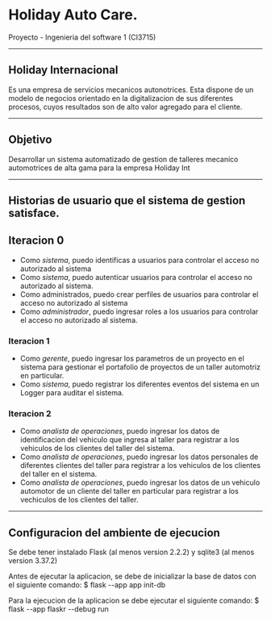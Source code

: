 # Holiday Auto Care.
Proyecto - Ingenieria del software 1 (CI3715)

***

## Holiday Internacional
Es una empresa de servicios mecanicos autonotrices. Esta dispone de un
modelo de negocios orientado en la digitalizacion de sus diferentes procesos, cuyos resultados 
son de alto valor agregado para el cliente.

***

## Objetivo
Desarrollar un sistema automatizado de gestion de talleres mecanico automotrices de alta gama
para la empresa Holiday Int

***

## Historias de usuario que el sistema de gestion satisface. 

## Iteracion 0
- Como *sistema*, puedo identificas a usuarios para controlar el acceso no autorizado al sistema
- Como *sistema*, puedo autenticar usuarios para controlar el acceso no autorizado al sistema.
- Como administrados, puedo crear perfiles de usuarios para controlar el acceso no autorizado al sistema
- Como *administrador*, puedo ingresar roles a los usuarios para controlar el acceso no autorizado al sistema.

### Iteracion 1
- Como *gerente*, puedo ingresar los parametros de un proyecto en el sistema para gestionar el portafolio de proyectos de un taller automotriz en particular.
- Como *sistema*, puedo registrar los diferentes eventos del sistema en un Logger para auditar el sistema.

### Iteracion 2
- Como *analista de operaciones*, puedo ingresar los datos de identificacion del vehiculo que ingresa al taller para registrar a los vehiculos de los clientes del taller del sistema.
- Como *analista de operaciones*, puedo ingresar los datos personales de diferentes clientes del taller para registrar a los vehiculos de los clientes del taller en el sistema.
- Como *analista de operaciones*, puedo ingresar los datos de un vehiculo automotor de un cliente del taller en particular para registrar a los vechiculos de los clientes del taller.

***

## Configuracion del ambiente de ejecucion
Se debe tener instalado Flask (al menos version 2.2.2) y sqlite3 (al menos version 3.37.2)

Antes de ejecutar la aplicacion, se debe de inicializar la base de datos con el siguiente comando:
    $ flask --app app init-db

Para la ejecucion de la aplicacion se debe ejecutar el siguiente comando:
    $ flask --app flaskr --debug run